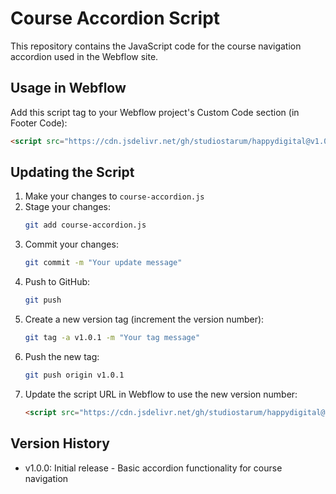 # Course Accordion Script

This repository contains the JavaScript code for the course navigation accordion used in the Webflow site.

## Usage in Webflow

Add this script tag to your Webflow project's Custom Code section (in Footer Code):

```html
<script src="https://cdn.jsdelivr.net/gh/studiostarum/happydigital@v1.0.0/course-accordion.js"></script>
```

## Updating the Script

1. Make your changes to `course-accordion.js`
2. Stage your changes:
   ```bash
   git add course-accordion.js
   ```
3. Commit your changes:
   ```bash
   git commit -m "Your update message"
   ```
4. Push to GitHub:
   ```bash
   git push
   ```
5. Create a new version tag (increment the version number):
   ```bash
   git tag -a v1.0.1 -m "Your tag message"
   ```
6. Push the new tag:
   ```bash
   git push origin v1.0.1
   ```
7. Update the script URL in Webflow to use the new version number:
   ```html
   <script src="https://cdn.jsdelivr.net/gh/studiostarum/happydigital@v1.0.1/course-accordion.js"></script>
   ```

## Version History

- v1.0.0: Initial release - Basic accordion functionality for course navigation
